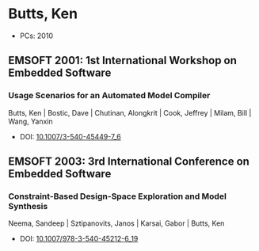 # Butts, Ken

* PCs: 2010

## EMSOFT 2001: 1st International Workshop on Embedded Software

### Usage Scenarios for an Automated Model Compiler
Butts, Ken | Bostic, Dave | Chutinan, Alongkrit | Cook, Jeffrey | Milam, Bill | Wang, Yanxin
* DOI: [10.1007/3-540-45449-7_6](https://doi.org/10.1007/3-540-45449-7_6)

## EMSOFT 2003: 3rd International Conference on Embedded Software

### Constraint-Based Design-Space Exploration and Model Synthesis
Neema, Sandeep | Sztipanovits, Janos | Karsai, Gabor | Butts, Ken
* DOI: [10.1007/978-3-540-45212-6_19](https://doi.org/10.1007/978-3-540-45212-6_19)

